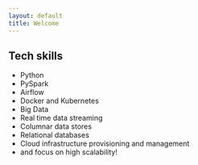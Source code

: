 ```yaml
---
layout: default
title: Welcome
---
```


## Tech skills

- Python
- PySpark
- Airflow
- Docker and Kubernetes
- Big Data
- Real time data streaming
- Columnar data stores
- Relational databases
- Cloud infrastructure provisioning and management
- and focus on high scalability!